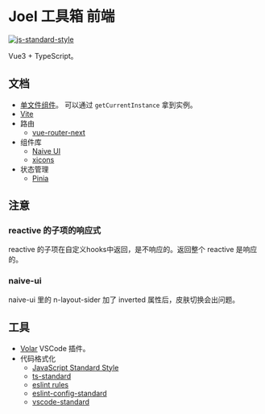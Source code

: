 # Joel 工具箱 前端
[![js-standard-style](https://cdn.rawgit.com/standard/standard/master/badge.svg)](http://standardjs.com)

Vue3 + TypeScript。

## 文档
* [单文件组件](https://v3.cn.vuejs.org/api/sfc-script-setup.html)。 可以通过 `getCurrentInstance` 拿到实例。
* [Vite](https://cn.vitejs.dev/config/)
* 路由
  * [vue-router-next](https://next.router.vuejs.org/zh/index.html)
* 组件库
  * [Naive UI](https://www.naiveui.com/zh-CN/os-theme)
  * [xicons](https://www.xicons.org/#/)
* 状态管理
  * [Pinia](https://pinia.esm.dev/)

## 注意
### reactive 的子项的响应式
reactive 的子项在自定义hooks中返回，是不响应的。返回整个 reactive 是响应的。

### naive-ui
naive-ui 里的 n-layout-sider 加了 inverted 属性后，皮肤切换会出问题。

## 工具
* [Volar](https://marketplace.visualstudio.com/items?itemName=johnsoncodehk.volar) VSCode 插件。
* 代码格式化
  * [JavaScript Standard Style](https://standardjs.com/)
  * [ts-standard](https://github.com/standard/ts-standard)
  * [eslint rules](https://eslint.org/docs/rules/)
  * [eslint-config-standard](https://www.npmjs.com/package/eslint-config-standard)
  * [vscode-standard](https://marketplace.visualstudio.com/items?itemName=standard.vscode-standard)
